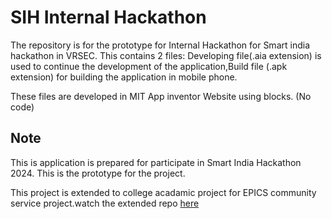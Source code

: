 # SIH Internal Hackathon 
The repository is for the prototype for Internal Hackathon for Smart india hackathon in VRSEC. This contains 2 files: Developing file(.aia extension) is used to continue the development of the application,Build file (.apk extension) for building the application in mobile phone.

These files are developed in MIT App inventor Website using blocks. (No code) 

## Note  
This is application is prepared for participate in Smart India Hackathon 2024. This is the prototype for the project.

This project is extended to college acadamic project for EPICS community service project.watch the extended repo [here](https://github.com/thee-smarty/HydroHitch)
